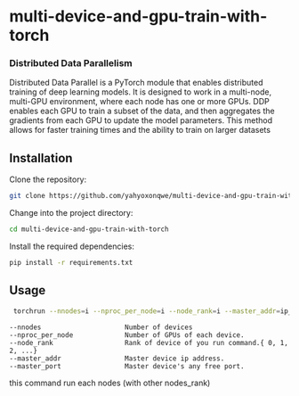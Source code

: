 # multi-device-and-gpu-train-with-torch

### Distributed Data Parallelism

Distributed Data Parallel is a PyTorch module that enables distributed training of deep learning models. It is designed to work in a multi-node, multi-GPU environment, where each node has one or more GPUs. DDP enables each GPU to train a subset of the data, and then aggregates the gradients from each GPU to update the model parameters. This method allows for faster training times and the ability to train on larger datasets

## Installation
Clone the repository:
``` bash
git clone https://github.com/yahyoxonqwe/multi-device-and-gpu-train-with-torch.git
```
Change into the project directory:
``` bash
cd multi-device-and-gpu-train-with-torch
```
Install the required dependencies:
``` bash
pip install -r requirements.txt
```
## Usage
``` bash
 torchrun --nnodes=i --nproc_per_node=i --node_rank=i --master_addr=ip_address --master_port=i train.py 
```

    --nnodes                     Number of devices 
    --nproc_per_node             Number of GPUs of each device.
    --node_rank                  Rank of device of you run command.{ 0, 1, 2, ...}
    --master_addr                Master device ip address.
    --master_port                Master device's any free port.
    
this command run each nodes (with other nodes_rank)
